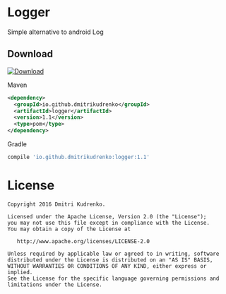 Logger
========

Simple alternative to android Log

Download
--------
[ ![Download](https://api.bintray.com/packages/dmitrikudrenko/maven/Logger/images/download.svg) ](https://bintray.com/dmitrikudrenko/maven/Logger/_latestVersion)

Maven
```xml
<dependency>
  <groupId>io.github.dmitrikudrenko</groupId>
  <artifactId>logger</artifactId>
  <version>1.1</version>
  <type>pom</type>
</dependency>
```

Gradle
```groovy
compile 'io.github.dmitrikudrenko:logger:1.1'
```

License
=======

    Copyright 2016 Dmitri Kudrenko.

    Licensed under the Apache License, Version 2.0 (the "License");
    you may not use this file except in compliance with the License.
    You may obtain a copy of the License at

       http://www.apache.org/licenses/LICENSE-2.0

    Unless required by applicable law or agreed to in writing, software
    distributed under the License is distributed on an "AS IS" BASIS,
    WITHOUT WARRANTIES OR CONDITIONS OF ANY KIND, either express or implied.
    See the License for the specific language governing permissions and
    limitations under the License.